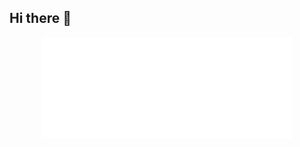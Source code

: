 ## Hi there 👋

<!--
**PrinceTp/PrinceTp** is a ✨ _special_ ✨ repository because its `README.md` (this file) appears on your GitHub profile.

Here are some ideas to get you started:

- 🔭 I’m currently working on ...
- 🌱 I’m currently learning ...
- 👯 I’m looking to collaborate on ...
- 🤔 I’m looking for help with ...
- 💬 Ask me about ...
- 📫 How to reach me: ...
- 😄 Pronouns: ...
- ⚡ Fun fact: ...
-->

<!-- <p align="center"><img src="/github-metrics.svg" alt="Metrics" width="400"></p> -->
<p align="center"><img src="metrics.plugin.activity.svg" alt="Metrics" width="400"></p>
